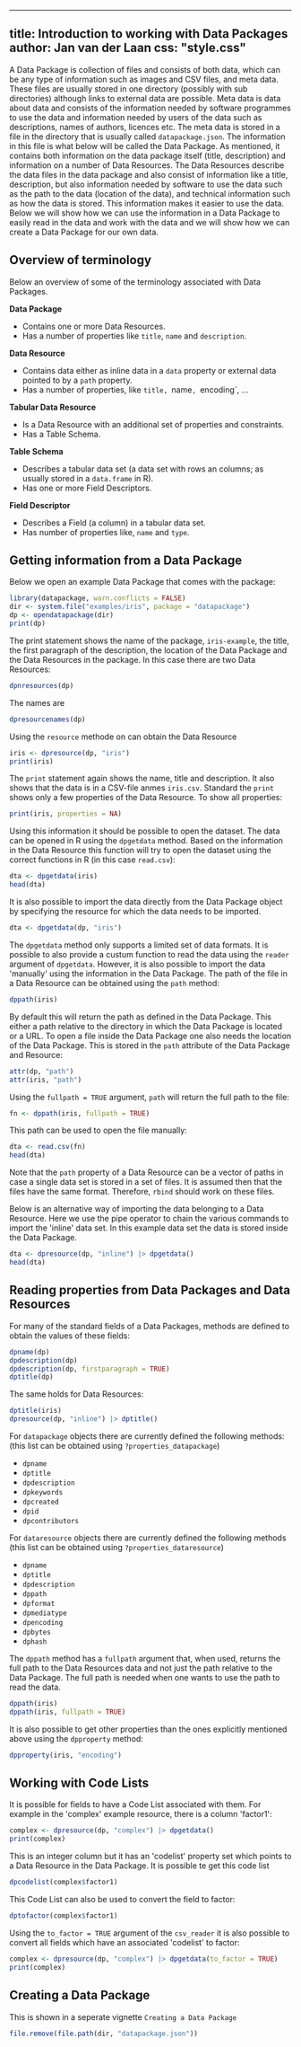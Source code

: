 <!--
%\VignetteEngine{simplermarkdown::mdweave_to_html}
%\VignetteIndexEntry{Introduction to datapackage}
-->

---
title: Introduction to working with Data Packages
author: Jan van der Laan
css: "style.css"
---

A Data Package is collection of files and consists of both data, which can be
any type of information such as images and CSV files, and meta data. These files
are usually stored in one directory (possibly with sub directories) although
links to external data are possible. Meta data is data about data and consists
of the information needed by software programmes to use the data and information
needed by users of the data such as descriptions, names of authors, licences
etc. The meta data is stored in a file in the directory that is usually called
`datapackage.json`. The information in this file is what below will be called
the Data Package. As mentioned, it contains both information on the data package
itself (title, description) and information on a number of Data Resources. The
Data Resources describe the data files in the data package and also consist of
information like a title, description, but also information needed by software
to use the data such as the path to the data (location of the data), and
technical information such as how the data is stored. This information makes it
easier to use the data. Below we will show how we can use the information in a
Data Package to easily read in the data and work with the data and we will show
how we can create a Data Package for our own data.

## Overview of terminology

Below an overview of some of the terminology associated with Data Packages.

**Data Package**

- Contains one or more Data Resources.
- Has a number of properties like `title`, `name` and `description`.

**Data Resource**

- Contains data either as inline data in a `data` property or external data
  pointed to by a `path` property.
- Has a number of properties, like `title, `name`, `encoding`, ...

**Tabular Data Resource**

- Is a Data Resource with an additional set of properties and constraints.
- Has a Table Schema.

**Table Schema**

- Describes a tabular data set (a data set with rows an columns; as usually
  stored in a `data.frame` in R).
- Has one or more Field Descriptors.

**Field Descriptor**

- Describes a Field (a column) in a tabular data set.
- Has number of properties like, `name` and `type`.


## Getting information from a Data Package

Below we open an example Data Package that comes with the package:

```{.R #g1}
library(datapackage, warn.conflicts = FALSE)
dir <- system.file("examples/iris", package = "datapackage")
dp <- opendatapackage(dir)
print(dp)
```
The print statement shows the name of the package, `iris-example`, the title, 
the first paragraph of the description, the location of the Data Package and
the Data Resources in the package. In this case there are two Data Resources:

```{.R #g2}
dpnresources(dp)
```

The names are
```{.R #g3}
dpresourcenames(dp)
```

Using the `resource` methode on can obtain the Data Resource
```{.R #g4}
iris <- dpresource(dp, "iris")
print(iris)
```
The `print` statement again shows the name, title and description. It also shows
that the data is in a CSV-file anmes `iris.csv`. Standard the `print` shows only
a few properties of the Data Resource. To show all properties:

```{.R #g5}
print(iris, properties = NA)
```
Using this information it should be possible to open the dataset. The data can
be opened in R using the `dpgetdata` method. Based on the information in the Data
Resource this function will try to open the dataset using the correct functions
in R (in this case `read.csv`):

```{.R #g6}
dta <- dpgetdata(iris)
head(dta)
```

It is also possible to import the data directly from the Data Package object by
specifying the resource for which the data needs to be imported.

```{.R #g7}
dta <- dpgetdata(dp, "iris")
```
The `dpgetdata` method only supports a limited set of data formats.  It is
possible to also provide a custum function to read the data using the `reader`
argument of `dpgetdata`. However, it is also possible to import the data
'manually' using the information in the Data Package. The path of the file in a
Data Resource can be obtained using the `path` method:

```{.R #g8}
dppath(iris)
```
By default this will return the path as defined in the Data Package. This either
a path relative to the directory in which the Data Package is located or a URL.
To open a file inside the Data Package one also needs the location of the Data
Package. This is stored in the `path` attribute of the Data Package and
Resource:

```{.R #g9}
attr(dp, "path")
attr(iris, "path")
```
Using the `fullpath = TRUE` argument, `path` will return the full path to the
file:

```{.R #g10}
fn <- dppath(iris, fullpath = TRUE)
```
This path can be used to open the file manually:

```{.R #g11}
dta <- read.csv(fn)
head(dta)
```
Note that the `path` property of a Data Resource can be a vector of paths in
case a single data set is stored in a set of files. It is assumed then that the
files have the same format. Therefore, `rbind` should work on these files.

Below is an alternative way of importing the data belonging to a Data Resource.
Here we use the pipe operator to chain the various commands to import the
'inline' data set. In this example data set the data is stored inside the Data
Package.

```{.R #g12}
dta <- dpresource(dp, "inline") |> dpgetdata()
head(dta)
```

## Reading properties from Data Packages and Data Resources

For many of the standard fields of a Data Packages, methods are defined to
obtain the values of these fields:

```{.R #r1}
dpname(dp)
dpdescription(dp)
dpdescription(dp, firstparagraph = TRUE)
dptitle(dp)
```

The same holds for Data Resources:

```{.R #r2}
dptitle(iris)
dpresource(dp, "inline") |> dptitle()
```

For `datapackage` objects there are currently defined the following methods:
(this list can be obtained using `?properties_datapackage`)

- `dpname`
- `dptitle`
- `dpdescription`
- `dpkeywords`
- `dpcreated`
- `dpid`
- `dpcontributors`

For `dataresource` objects there are currently defined the following methods
(this list can be obtained using `?properties_dataresource`)

- `dpname`
- `dptitle`
- `dpdescription`
- `dppath`
- `dpformat`
- `dpmediatype`
- `dpencoding`
- `dpbytes`
- `dphash`


The `dppath` method has a `fullpath` argument that, when used, returns the full
path to the Data Resources data and not just the path relative to the Data
Package. The full path is needed when one wants to use the path to read the
data.

```{.R #r3}
dppath(iris)
dppath(iris, fullpath = TRUE)
```

It is also possible to get other properties than the ones explicitly mentioned
above using the `dpproperty` method:

```{.R #r4}
dpproperty(iris, "encoding")
```

## Working with Code Lists

It is possible for fields to have a Code List associated with them. For example
in the 'complex' example resource, there is a column 'factor1':

```{.R #c1}
complex <- dpresource(dp, "complex") |> dpgetdata()
print(complex)
```

This is an integer column but it has an 'codelist' property set which points to
a Data Resource in the Data Package. It is possible te get this code list
```{.R #c2}
dpcodelist(complex$factor1)
```
This Code List can also be used to convert the field to factor:
```{.R #c3}
dptofactor(complex$factor1)
```
Using the `to_factor = TRUE` argument of the `csv_reader` it is also possible to
convert all fields which have an associated 'codelist' to factor:
```{.R #c4}
complex <- dpresource(dp, "complex") |> dpgetdata(to_factor = TRUE)
print(complex)
```

## Creating a Data Package

This is shown in a seperate vignette `Creating a Data Package`

```{.R #n5 echo=FALSE results=FALSE}
file.remove(file.path(dir, "datapackage.json"))
```

